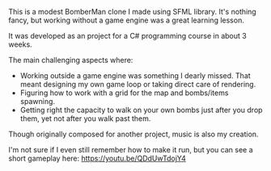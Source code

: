 This is a modest BomberMan clone I made using SFML library. It's nothing fancy, but working without a game engine was a great learning lesson.

It was developed as an project for a C# programming course in about 3 weeks.

The main challenging aspects where:
  * Working outside a game engine was something I dearly missed. That meant designing my own game loop or taking direct care of rendering.
  * Figuring how to work with a grid for the map and bombs/items spawning.
  * Getting right the capacity to walk on your own bombs just after you drop them, yet not after you walk past them.

Though originally composed for another project, music is also my creation.

I'm not sure if I even still remember how to make it run, but you can see a short gameplay here: https://youtu.be/QDdUwTdojY4
